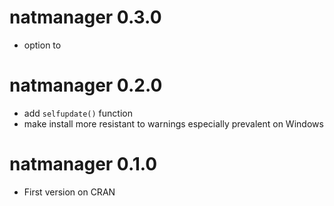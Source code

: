 # natmanager 0.3.0

* option to 

# natmanager 0.2.0

* add `selfupdate()` function
* make install more resistant to warnings especially prevalent on Windows

# natmanager 0.1.0

* First version on CRAN
